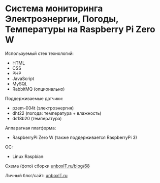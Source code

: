 Система мониторинга Электроэнергии, Погоды, Температуры на Raspberry Pi Zero W
=====================
Используемый стек технологий:
- HTML
- CSS
- PHP
- JavaScript
- MySQL
- RabbitMQ (опционально)

Поддерживаемые датчики:
- pzem-004t (электроэнергия)
- dht22 (погода: температура + влажность)
- ds18b20 (температура)

Аппаратная платформа:
- RaspberryPi Zero W (также поддерживается RaspberryPi 3)

ОС:
- Linux Raspbian

Схема (фото) сборки [unboxIT.ru/blog/68](http://unboxit.ru/blog/68-sistema-monitoringa-dlya-doma-na-raspberry-pi-zero-w.html)


Личный блог/сайт: 
[unboxIT.ru](http://unboxit.ru)
